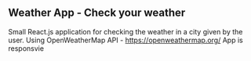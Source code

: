 ## Weather App - Check your weather
  Small React.js application for checking the weather in a city given by the user.
  Using OpenWeatherMap API - https://openweathermap.org/
  App is responsvie
  
